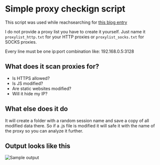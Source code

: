 # Simple proxy checkign script

This script was used while reachsearching for [this blog entry](https://blog.haschek.at/post/fd854)

I do not provide a proxy list you have to create it yourself. Just name it ```proxylist_http.txt``` for your HTTP proxies or ```proxylist_socks.txt``` for SOCKS proxies.

Every line must be one ip:port combination like: 192.168.0.5:3128

## What does it scan proxies for?
- Is HTTPS allowed?
- Is JS modified?
- Are static websites modified?
- Will it hide my IP?

## What else does it do
It will create a folder with a random session name and save a copy of all modified data there.
So if a .js file is modified it will safe it with the name of the proxy so you can analyze it further.


## Output looks like this
![Sample output](https://www.pictshare.net/store/3053269eb4.png)
